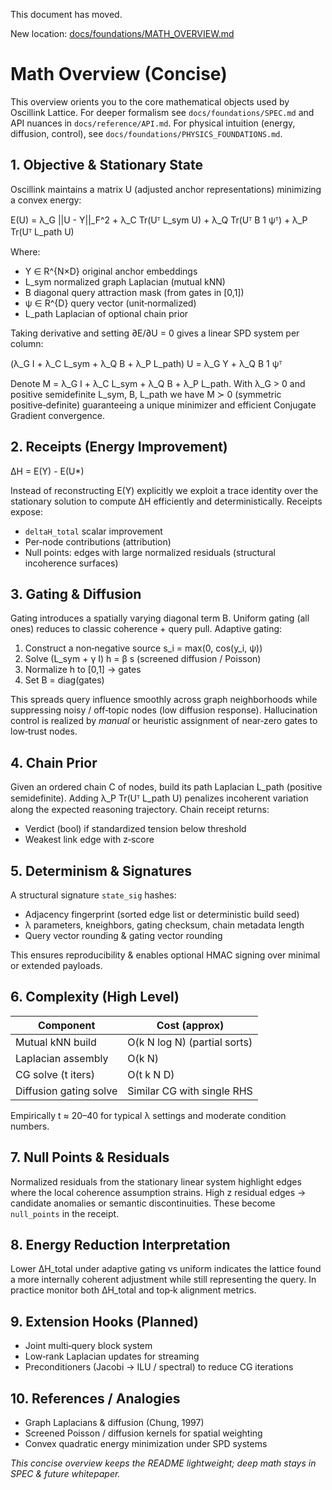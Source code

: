 This document has moved.

New location: [docs/foundations/MATH_OVERVIEW.md](./foundations/MATH_OVERVIEW.md)
# Math Overview (Concise)

This overview orients you to the core mathematical objects used by Oscillink Lattice. For deeper formalism see `docs/foundations/SPEC.md` and API nuances in `docs/reference/API.md`. For physical intuition (energy, diffusion, control), see `docs/foundations/PHYSICS_FOUNDATIONS.md`.

## 1. Objective & Stationary State

Oscillink maintains a matrix U (adjusted anchor representations) minimizing a convex energy:

E(U) = λ_G ||U - Y||_F^2 + λ_C Tr(Uᵀ L_sym U) + λ_Q Tr(Uᵀ B 1 ψᵀ) + λ_P Tr(Uᵀ L_path U)

Where:
- Y ∈ R^{N×D} original anchor embeddings
- L_sym normalized graph Laplacian (mutual kNN)
- B diagonal query attraction mask (from gates in [0,1])
- ψ ∈ R^{D} query vector (unit‑normalized)
- L_path Laplacian of optional chain prior

Taking derivative and setting ∂E/∂U = 0 gives a linear SPD system per column:

(λ_G I + λ_C L_sym + λ_Q B + λ_P L_path) U = λ_G Y + λ_Q B 1 ψᵀ

Denote M = λ_G I + λ_C L_sym + λ_Q B + λ_P L_path. With λ_G > 0 and positive semidefinite L_sym, B, L_path we have M ≻ 0 (symmetric positive‑definite) guaranteeing a unique minimizer and efficient Conjugate Gradient convergence.

## 2. Receipts (Energy Improvement)

ΔH = E(Y) - E(U*)

Instead of reconstructing E(Y) explicitly we exploit a trace identity over the stationary solution to compute ΔH efficiently and deterministically. Receipts expose:
- `deltaH_total` scalar improvement
- Per‑node contributions (attribution)
- Null points: edges with large normalized residuals (structural incoherence surfaces)

## 3. Gating & Diffusion

Gating introduces a spatially varying diagonal term B. Uniform gating (all ones) reduces to classic coherence + query pull. Adaptive gating:
1. Construct a non‑negative source s_i = max(0, cos(y_i, ψ))
2. Solve (L_sym + γ I) h = β s (screened diffusion / Poisson)
3. Normalize h to [0,1] → gates
4. Set B = diag(gates)

This spreads query influence smoothly across graph neighborhoods while suppressing noisy / off‑topic nodes (low diffusion response). Hallucination control is realized by *manual* or heuristic assignment of near‑zero gates to low‑trust nodes.

## 4. Chain Prior

Given an ordered chain C of nodes, build its path Laplacian L_path (positive semidefinite). Adding λ_P Tr(Uᵀ L_path U) penalizes incoherent variation along the expected reasoning trajectory. Chain receipt returns:
- Verdict (bool) if standardized tension below threshold
- Weakest link edge with z‑score

## 5. Determinism & Signatures

A structural signature `state_sig` hashes:
- Adjacency fingerprint (sorted edge list or deterministic build seed)
- λ parameters, kneighbors, gating checksum, chain metadata length
- Query vector rounding & gating vector rounding

This ensures reproducibility & enables optional HMAC signing over minimal or extended payloads.

## 6. Complexity (High Level)

| Component | Cost (approx) |
|-----------|---------------|
| Mutual kNN build | O(k N log N) (partial sorts) |
| Laplacian assembly | O(k N) |
| CG solve (t iters) | O(t k N D) |
| Diffusion gating solve | Similar CG with single RHS |

Empirically t ≈ 20–40 for typical λ settings and moderate condition numbers.

## 7. Null Points & Residuals

Normalized residuals from the stationary linear system highlight edges where the local coherence assumption strains. High z residual edges → candidate anomalies or semantic discontinuities. These become `null_points` in the receipt.

## 8. Energy Reduction Interpretation

Lower ΔH_total under adaptive gating vs uniform indicates the lattice found a more internally coherent adjustment while still representing the query. In practice monitor both ΔH_total and top‑k alignment metrics.

## 9. Extension Hooks (Planned)
- Joint multi‑query block system
- Low‑rank Laplacian updates for streaming
- Preconditioners (Jacobi → ILU / spectral) to reduce CG iterations

## 10. References / Analogies
- Graph Laplacians & diffusion (Chung, 1997)
- Screened Poisson / diffusion kernels for spatial weighting
- Convex quadratic energy minimization under SPD systems

_This concise overview keeps the README lightweight; deep math stays in SPEC & future whitepaper._
